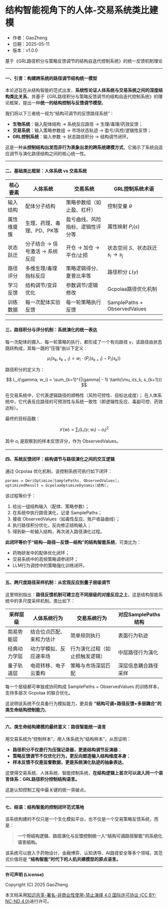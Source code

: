 # **结构智能视角下的人体-交易系统类比建模**

- 作者：GaoZheng
- 日期：2025-05-11
- 版本：v1.0.0

基于《GRL路径积分与策略反馈调节的结构自迭代控制系统》的统一反馈机制理论

---

#### 一、引言：构建跨系统的路径调节结构统一模型

本论述旨在从结构智能的范式出发，**系统性论证人体系统与交易系统之间的深度结构类比关系**，并基于《GRL路径积分与策略反馈调节的结构自迭代控制系统》的理论框架，提出一种**统一的结构控制与反馈调节模型**。

我们将以下三者统一视为“结构可调节的反馈路径系统”：

* **生物系统**：输入配体结构 → 系统反应路径 → 生理/毒理/药效反馈；
* **交易系统**：输入策略参数组 → 市场状态轨迹 → 盈亏/风控/逻辑性反馈；
* **GRL控制系统**：输入参数 → 状态路径积分 → 结构调节闭环。

这是一种**从控制结构出发而非行为表象出发的跨系统建模方式**，它揭示了系统自适应调节与演化路径结构之间的核心统一性。

---

#### 二、基础类比框架：人体系统 vs 交易系统

| 核心要素  | 人体系统               | 交易系统             | GRL控制系统术语                    |
| ----- | ------------------ | ---------------- | ---------------------------- |
| 输入结构  | 配体分子结构             | 策略参数组（如止盈、杠杆）    | 控制变量 $\theta$                |
| 属性维度簇 | 生理、药理、毒理、PD、PK等    | 盈亏曲线、风险指标、逻辑性评分等 | 属性映射 $P_i(s)$                |
| 状态跃迁  | 分子结合 → 信号激活 → 系统反应 | 开仓 → 加仓 → 平仓/止损  | 状态空间 $S$、状态跃迁 $s_i \to s_j$  |
| 路径评分  | 多维生理/毒理指标反应        | 策略逻辑得分、夏普比率等     | 路径积分 $L(\gamma)$             |
| 学习反馈  | 结构调节/变异优化          | 参数调节/逻辑修改        | Gcpolaa路径优化机制                |
| 训练数据  | 每一次配体实验反馈          | 每一轮策略执行反馈        | SamplePaths + ObservedValues |

---

#### 三、路径积分与评分机制：系统演化的统一表达

每一次配体的摄入、每一轮策略的执行，都形成了一个有向路径 $\gamma$，该路径由状态跳跃构成，其每一跳的“压强”由以下定义：

$$
\mu_i(s_k, s_{k+1}) = w_i \cdot (P_i(s_{k+1}) - P_i(s_k))
$$

路径积分的定义为：

$$
L_i(\gamma; w_i) = \sum_{k=1}^{|\gamma| - 1} \tanh(\mu_i(s_k, s_{k+1}))
$$

在交易系统中，它代表逻辑路径的顺畅性（风险可控性、目标达成度）；
在人体系统中，它代表反应路径的可预测性与系统一致性（即逻辑性反应、毒副可控、药效达标）。

最终的目标函数：

$$
\mathcal{L}(w) = \sum_{i} \left( L_i(\gamma; w_i) - o_i \right)^2
$$

其中 $o_i$ 是观察到的样本反馈评分，作为 ObservedValues。

---

#### 四、系统反馈闭环：结构调节与路径演化之间的交互逻辑

通过 Gcpolaa 优化机制，该控制系统可执行如下闭环：

```mathematica
params = DeriOptimize[SamplePaths, ObservedValues];
optimizedResult = GcpolaaOptimizeDynamic[结构];
```

该过程等价于：

1. 给出一组结构输入（配体、策略参数）；
2. 在系统中执行路径演化，记录 SamplePaths；
3. 接收 ObservedValues（如毒性反应、账户收益曲线）；
4. 执行路径积分优化，反向修正结构输入；
5. 得到新一轮输入结构，再次进入路径演化过程。

**此闭环等价于“结构—路径—反馈—结构”的结构智能系统**，可类比为：

* 药物研发中的配体优化闭环；
* 交易系统中的高频策略调参闭环；
* LLM行为调控中的策略强化训练闭环。

---

#### 五、跨尺度路径采样机制：从宏观反应到量子层级调节

这里特别指出：**路径反馈机制可建立在不同层级的对接反应之上**，这是结构智能系统中的多尺度采样机制。类比如下：

| 采样层级   | 人体系统行为       | 交易系统行为          | 对应SamplePaths结构 |
| ------ | ------------ | --------------- | --------------- |
| 简易势能层  | 结合位点匹配、亲和力估计 | 简单规则执行          | 表面行为轨迹          |
| 经典动力学层 | 动力学模拟、反应速率场  | 行为演化过程（如止损触发逻辑） | 中层路径行为演化        |
| 量子轨道层  | 电荷转移、电子云重构   | 策略与市场深层匹配       | 深层信息耦合路径采样      |

每一个层级都可单独或协同构成 SamplePaths + ObservedValues 的训练样本，支持多层次 Gcpolaa 的联合优化。

这说明该系统不仅具备行为模拟能力，更具备 **“结构可调+路径反馈+多层耦合”的类生命结构控制能力**。

---

#### 六、类生命结构建模的最终意义：路径智能统一语言

用交易系统为“控制样本”，用人体系统为“结构样本”，从而证明：

* **路径积分不仅是行为压强记录器，更是结构调节反演器**；
* **策略反馈调节不仅优化行为，更反向塑造输入结构维度本身**；
* **样本反馈不仅是监督数据，更是系统演化轨迹的抽象表达**。

这使得交易系统、人体系统、智能控制系统，**在结构逻辑上首次可以进入同一个语言体系：GRL路径积分控制结构语言。**

这是认知控制工程中最关键的统一突破点。

---

#### 七、结语：结构智能的控制闭环范式落地

该系统构建的不仅只是一个生化模拟平台，也不仅是一个交易策略反馈系统，而是：

> **一个将结构逻辑、路径演化与反馈控制统一入“结构可调路径智能”的系统化语言结构。**

该系统可以嵌入于药物设计、金融博弈、认知诱导、AI路径安全等多个领域，其范式价值将是 **“结构智能”时代下的人机共建模型的原点语言。**

---

**许可声明 (License)**

Copyright (C) 2025 GaoZheng 

本文档采用[知识共享-署名-非商业性使用-禁止演绎 4.0 国际许可协议 (CC BY-NC-ND 4.0)](https://creativecommons.org/licenses/by-nc-nd/4.0/deed.zh-Hans)进行许可。
